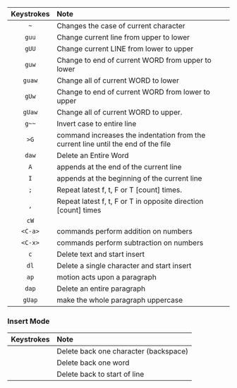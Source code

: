 | Keystrokes        | Note |
| :-------------: |:------------- |
|`~` | Changes the case of current character |
|`guu` | Change current line from upper to lower |
|`gUU` | Change current LINE from lower to upper |
|`guw` | Change to end of current WORD from upper to lower |
|`guaw` | Change all of current WORD to lower | 
|`gUw` | Change to end of current WORD from lower to upper |
|`gUaw` | Change all of current WORD to upper. | 
|`g~~` | Invert case to entire line |
|`>G` | command increases the indentation from the current line until the end of the file |
|`daw`| Delete an Entire Word |
|`A`| appends at the end of the current line |
|`I`| appends at the beginning of the current line | 
| `;`| Repeat latest f, t, F or T [count] times. |
| `,`| Repeat latest f, t, F or T in opposite direction [count] times |
| `cW`| |
|`<C-a>` | commands perform addition on numbers |
|`<C-x>` | commands perform subtraction on numbers |
|`c`| Delete text and start insert |
|`dl`| Delete a single character and start insert |
|`ap`| motion acts upon a paragraph |
|`dap`| Delete an entire paragraph |
|`gUap`| make the whole paragraph uppercase|

### Insert Mode
| Keystrokes        | Note |
| :-------------: |:------------- |
|<C-h>| Delete back one character (backspace)|
|<C-w>| Delete back one word|
|<C-u>| Delete back to start of line|
